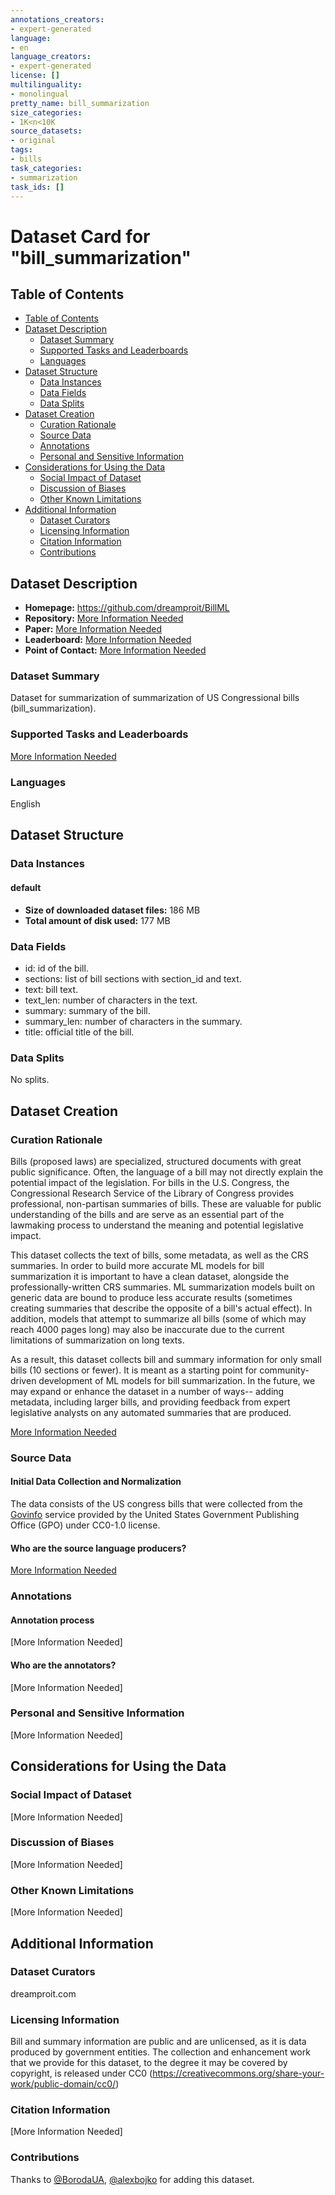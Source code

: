```yaml
---
annotations_creators:
- expert-generated
language:
- en
language_creators:
- expert-generated
license: []
multilinguality:
- monolingual
pretty_name: bill_summarization
size_categories:
- 1K<n<10K
source_datasets:
- original
tags:
- bills
task_categories:
- summarization
task_ids: []
---
```


# Dataset Card for "bill_summarization"

## Table of Contents
- [Table of Contents](#table-of-contents)
- [Dataset Description](#dataset-description)
  - [Dataset Summary](#dataset-summary)
  - [Supported Tasks and Leaderboards](#supported-tasks-and-leaderboards)
  - [Languages](#languages)
- [Dataset Structure](#dataset-structure)
  - [Data Instances](#data-instances)
  - [Data Fields](#data-fields)
  - [Data Splits](#data-splits)
- [Dataset Creation](#dataset-creation)
  - [Curation Rationale](#curation-rationale)
  - [Source Data](#source-data)
  - [Annotations](#annotations)
  - [Personal and Sensitive Information](#personal-and-sensitive-information)
- [Considerations for Using the Data](#considerations-for-using-the-data)
  - [Social Impact of Dataset](#social-impact-of-dataset)
  - [Discussion of Biases](#discussion-of-biases)
  - [Other Known Limitations](#other-known-limitations)
- [Additional Information](#additional-information)
  - [Dataset Curators](#dataset-curators)
  - [Licensing Information](#licensing-information)
  - [Citation Information](#citation-information)
  - [Contributions](#contributions)

## Dataset Description

- **Homepage:** https://github.com/dreamproit/BillML
- **Repository:** [More Information Needed](https://github.com/huggingface/datasets/blob/master/CONTRIBUTING.md#how-to-contribute-to-the-dataset-cards)
- **Paper:** [More Information Needed](https://github.com/huggingface/datasets/blob/master/CONTRIBUTING.md#how-to-contribute-to-the-dataset-cards)
- **Leaderboard:** [More Information Needed](https://github.com/huggingface/datasets/blob/master/CONTRIBUTING.md#how-to-contribute-to-the-dataset-cards)
- **Point of Contact:** [More Information Needed](https://github.com/huggingface/datasets/blob/master/CONTRIBUTING.md#how-to-contribute-to-the-dataset-cards)

### Dataset Summary

Dataset for summarization of summarization of US Congressional bills (bill_summarization).


### Supported Tasks and Leaderboards

[More Information Needed](https://github.com/huggingface/datasets/blob/master/CONTRIBUTING.md#how-to-contribute-to-the-dataset-cards)

### Languages

English

## Dataset Structure

### Data Instances

#### default

- **Size of downloaded dataset files:** 186 MB
- **Total amount of disk used:** 177 MB

### Data Fields

- id: id of the bill.
- sections: list of bill sections with section_id and text.
- text: bill text.
- text_len: number of characters in the text.
- summary: summary of the bill.
- summary_len: number of characters in the summary.
- title: official title of the bill.

### Data Splits

No splits.

## Dataset Creation

### Curation Rationale

Bills (proposed laws) are specialized, structured documents with great public significance. Often, the language of a bill may not directly explain the potential impact of the legislation. For bills in the U.S. Congress, the Congressional Research Service of the Library of Congress provides professional, non-partisan summaries of bills. These are valuable for public understanding of the bills and are serve as an essential part of the lawmaking process to understand the meaning and potential legislative impact.

This dataset collects the text of bills, some metadata, as well as the CRS summaries. In order to build more accurate ML models for bill summarization it is important to have a clean dataset, alongside the professionally-written CRS summaries. ML summarization models built on generic data are bound to produce less accurate results (sometimes creating summaries that describe the opposite of a bill's actual effect). In addition, models that attempt to summarize all bills (some of which may reach 4000 pages long) may also be inaccurate due to the current limitations of summarization on long texts.

As a result, this dataset collects bill and summary information for only small bills (10 sections or fewer). It is meant as a starting point for community-driven development of ML models for bill summarization. In the future, we may expand or enhance the dataset in a number of ways-- adding metadata, including larger bills, and providing feedback from expert legislative analysts on any automated summaries that are produced.

[More Information Needed](https://github.com/huggingface/datasets/blob/master/CONTRIBUTING.md#how-to-contribute-to-the-dataset-cards)

### Source Data

#### Initial Data Collection and Normalization

The data consists of the US congress bills that were collected from the [Govinfo](https://github.com/unitedstates/congress) service provided by the United States Government Publishing Office (GPO) under CC0-1.0 license.

#### Who are the source language producers?

[More Information Needed](https://github.com/huggingface/datasets/blob/master/CONTRIBUTING.md#how-to-contribute-to-the-dataset-cards)


### Annotations

#### Annotation process

[More Information Needed]

#### Who are the annotators?

[More Information Needed]

### Personal and Sensitive Information

[More Information Needed]

## Considerations for Using the Data

### Social Impact of Dataset

[More Information Needed]

### Discussion of Biases

[More Information Needed]

### Other Known Limitations

[More Information Needed]

## Additional Information

### Dataset Curators

dreamproit.com

### Licensing Information

Bill and summary information are public and are unlicensed, as it is data produced by government entities. The collection and enhancement work that we provide for this dataset, to the degree it may be covered by copyright, is released under CC0 (https://creativecommons.org/share-your-work/public-domain/cc0/)

### Citation Information

[More Information Needed]

### Contributions

Thanks to [@BorodaUA](https://github.com/BorodaUA), [@alexbojko](https://github.com/alexbojko) for adding this dataset.